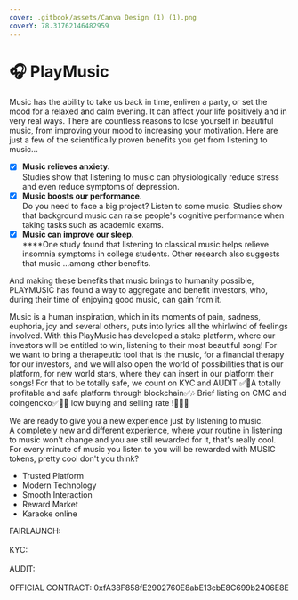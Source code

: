 ```yaml
---
cover: .gitbook/assets/Canva Design (1) (1).png
coverY: 78.31762146482959
---
```


# 🎧 PlayMusic

Music has the ability to take us back in time, enliven a party, or set the mood for a relaxed and calm evening. It can affect your life positively and in very real ways. There are countless reasons to lose yourself in beautiful music, from improving your mood to increasing your motivation. Here are just a few of the scientifically proven benefits you get from listening to music...

* [x] **Music relieves anxiety.**\
  Studies show that listening to music can physiologically reduce stress and even reduce symptoms of depression.
* [x] **Music boosts our performance**. \
  Do you need to face a big project? Listen to some music. Studies show that background music can raise people's cognitive performance when taking tasks such as academic exams.
* [x] **Music can improve our sleep.**\
  ****One study found that listening to classical music helps relieve insomnia symptoms in college students. Other research also suggests that music ...among other benefits.

And making these benefits that music brings to humanity possible, PLAYMUSIC has found a way to aggregate and benefit investors, who, during their time of enjoying good music, can gain from it.

Music is a human inspiration, which in its moments of pain, sadness, euphoria, joy and several others, puts into lyrics all the whirlwind of feelings involved. With this PlayMusic has developed a stake platform, where our investors will be entitled to win, listening to their most beautiful song! For we want to bring a therapeutic tool that is the music, for a financial therapy for our investors, and we will also open the world of possibilities that is our platform, for new world stars, where they can insert in our platform their songs! For that to be totally safe, we count on KYC and AUDIT ✅🎵A totally profitable and safe platform through blockchain✅🎶 Brief listing on CMC and coingencko✅🎼🎼 low buying and selling rate !🎵🎼🎼

We are ready to give you a new experience just by listening to music.\
A completely new and different experience, where your routine in listening to music won't change and you are still rewarded for it, that's really cool. For every minute of music you listen to you will be rewarded with MUSIC tokens, pretty cool don't you think?

* Trusted Platform
* Modern Technology
* Smooth Interaction
* Reward Market
* Karaoke online

FAIRLAUNCH:\
\
KYC:\
\
AUDIT:\
\
OFFICIAL CONTRACT: 0xfA38F858fE2902760E8abE13cbE8C699b2406E8E

